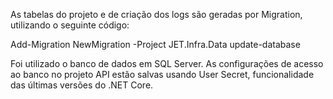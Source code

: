 As tabelas do projeto e de criação dos logs são geradas por Migration, utilizando o seguinte código:

Add-Migration NewMigration -Project JET.Infra.Data
update-database

Foi utilizado o banco de dados em SQL Server.
As configurações de acesso ao banco no projeto API estão salvas usando User Secret, funcionalidade das últimas versões do .NET Core.
